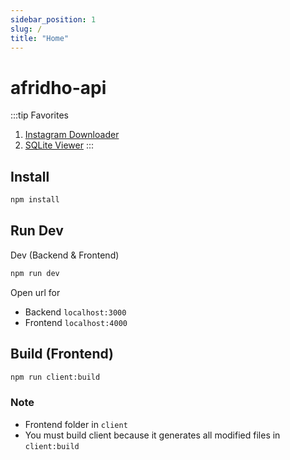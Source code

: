 ```yaml
---
sidebar_position: 1
slug: /
title: "Home"
---
```


# afridho-api

:::tip Favorites
1. <a href='https://afridho-api.vercel.app/api/ig' target='_self'>Instagram Downloader</a>
2. <a href='https://afridho-api.vercel.app/dev/sqlite' target='_self'>SQLite Viewer</a>
:::

## Install

```bash
npm install
```

## Run Dev

Dev (Backend & Frontend)

```bash
npm run dev 
```

Open url for
- Backend `localhost:3000`
- Frontend `localhost:4000`

## Build (Frontend)

```bash
npm run client:build
```

### Note
* Frontend folder in `client`
* You must build client because it generates all modified files in `client:build`